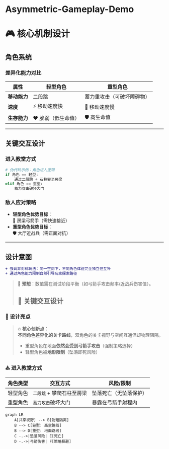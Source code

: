 # Asymmetric-Gameplay-Demo
# 🎮 核心机制设计

## 角色系统

### 差异化能力对比
| **属性**         | **轻型角色**                | **重型角色**                  |
|------------------|----------------------------|-----------------------------|
| **移动能力**     | 二段跳                     | 蓄力重攻击（可破坏障碍物）    |
| **速度**         | ⚡ 移动速度快               | 🐢 移动速度慢                |
| **生存能力**     | ❤️ 脆弱（低生命值）         | 🛡️ 高生命值                 |

---

## 关键交互设计

### 进入教堂方式
```python
# 伪代码示例：角色进入逻辑
if 角色 == 轻型:
    通过二段跳 + 石柱攀至房梁
elif 角色 == 重型:
    蓄力攻击破坏大门
```

### 敌人应对策略
- **轻型角色优势目标**：  
  🎯 房梁弓箭手（需快速接近）  
- **重型角色优势目标**：  
  🛡️ 大厅近战兵（需正面对抗）  

---

## 设计意图
```diff
+ 强调非对称玩法：同一空间下，不同角色体验完全独立但互补
+ 通过角色能力限制自然引导玩家探索路径
```

> 📌 **预想**：数值需在测试阶段平衡（如弓箭手攻击频率/近战兵伤害值）。
>## 🔑 关键交互设计

### 🚨 设计亮点
> 🔥 **核心创新点**：  
> **不同角色差异化的关卡路线**，双角色的关卡视野与空间互通但却物理阻隔。  
> - 重型角色在地面**依然会受到弓箭手攻击**（强制策略选择）  
> - 轻型角色被**地形限制**（坠落即死风险）  

### ⛪ 进入教堂方式
| **角色类型** | **交互方式**                     | **风险/限制**          |
|--------------|----------------------------------|------------------------|
| 轻型角色     | `二段跳` + 攀爬石柱至房梁        | 坠落死亡（无坠落保护） |
| 重型角色     | `蓄力攻击`破坏大门               | 暴露在弓箭手射程内     |

```mermaid
graph LR
    A[共享视野] --> B[物理隔离]
    B --> C[轻型: 高空路线]
    B --> D[重型: 地面路线]
    C -.->|坠落风险| E[死亡]
    D -.->|弓箭伤害| F[策略躲避]




